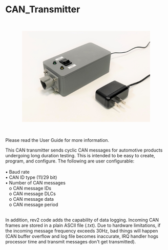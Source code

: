 # CAN_Transmitter

<br>
<p align="center"> 
  <img src="can_transmitter.jpg" width="400">
</p>
<br>

Please read the User Guide for more information.

This CAN transmitter sends cyclic CAN messages for automotive products undergoing long duration testing. This is intended to be easy to create, program, and configure. The following are user configurable:
<br><br>•	Baud rate
<br>•	CAN ID type (11/29 bit)
<br>•	Number of CAN messages
  <br>&nbsp;&nbsp;&nbsp;o	CAN message IDs
  <br>&nbsp;&nbsp;&nbsp;o	CAN message DLCs
  <br>&nbsp;&nbsp;&nbsp;o	CAN message data
  <br>&nbsp;&nbsp;&nbsp;o	CAN message period
<br><br>
  
In addition, rev2 code adds the capability of data logging. Incoming CAN frames are stored in a plain ASCII file (.txt). Due to hardware limitations, if the incoming message frequency exceeds 30Hz, bad things will happen (CAN buffer overflow and log file becomes inaccurate, IRQ handler hogs processor time and transmit messages don't get transmitted).
